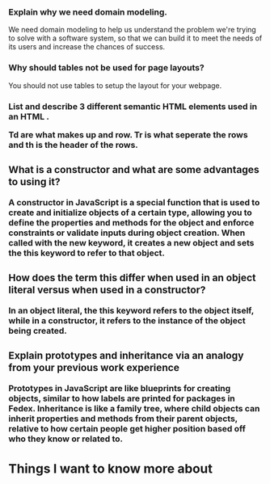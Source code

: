 
### Explain why we need domain modeling.
We need domain modeling to help us understand the problem we're trying to solve with a software system, so that we can build it to meet the needs of its users and increase the chances of success.

### Why should tables not be used for page layouts?
You should not use tables to setup the layout for your webpage.

### List and describe 3 different semantic HTML elements used in an HTML <table>.
Td are what makes up and row. Tr is what seperate the rows and th is the header of the rows.

### What is a constructor and what are some advantages to using it?
A constructor in JavaScript is a special function that is used to create and initialize objects of a certain type, allowing you to define the properties and methods for the object and enforce constraints or validate inputs during object creation. When called with the new keyword, it creates a new object and sets the this keyword to refer to that object.

### How does the term this differ when used in an object literal versus when used in a constructor?
In an object literal, the this keyword refers to the object itself, while in a constructor, it refers to the instance of the object being created.

### Explain prototypes and inheritance via an analogy from your previous work experience
Prototypes in JavaScript are like blueprints for creating objects, similar to how labels are printed for packages in Fedex. Inheritance is like a family tree, where child objects can inherit properties and methods from their parent objects, relative to how certain people get higher position based off who they know or related to.

## Things I want to know more about